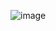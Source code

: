 ![image](https://github.com/vivekjami/vivek-Q1-2024/assets/109971110/3b7ef38f-1bf0-4d21-914d-d7b802bb7ccb)
